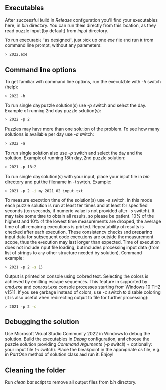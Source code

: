## Executables

After successful build in *Release* configuration you'll find your executables here, in *bin* directory. You can run them directly from this location, as they read puzzle input (by default) from *input* directory.

To run executable "as designed", just pick up one *exe* file and run it from command line prompt, without any parameters:
```sh
> 2022.exe
```


## Command line options

To get familiar with command line options, run the executable with *-h* switch (help):
```sh
> 2022 -h
```

To run single day puzzle solution(s) use *-p* switch and select the day. Example of running 2nd day puzzle solution(s):
```sh
> 2022 -p 2
```

Puzzles may have more than one solution of the problem. To see how many solutions is available per day use *-a* switch:
```sh
> 2022 -a
```

To run single solution also use *-p* switch and select the day and the solution. Example of running 18th day, 2nd puzzle solution:
```sh
> 2021 -p 18:2
```

To run single day solution(s) with your input, place your input file in *bin* directory and put the filename in *-i* switch. Example:
```sh
> 2021 -p 2 -i my_2021_02_input.txt
```

To measure execution time of the solution(s) use *-s* switch. In this mode each puzzle solution is run at least ten times and at least for specified seconds (ten seconds, if numeric value is not provided after *-s* switch). It may take some time to obtain all results, so please be patient. 10% of the highest and 10% of the lowest time measurements are dropped, the average time of all remaining executions is printed. Repeatability of results is checked after each execution. These consistency checks and preparing input data for subsequent code executions are outside the measurement scope, thus the execution may last longer than expected. Time of execution does not include input file loading, but includes processing input data (from list of strings to any other structure needed by solution). Command example:
```sh
> 2021 -p 2 -s 15
```

Output is printed on console using colored text. Selecting the colors is achieved by emitting escape sequences. This feature in supported by *cmd.exe* and *conhost.exe* console processes starting from Windows 10 TH2 v1511. If you see garbage instead of colors, use *-c* switch to disable coloring (it is also useful when redirecting output to file for further processing):
```sh
> 2021 -p 2 -c
```

## Debugging the solution

Use Microsoft Visual Studio Community 2022 in Windows to debug the solution. Build the executables in *Debug* configuration, and choose the puzzle solution providing *Command Arguments* (*-p* switch) + optionally: your input file (*-i* switch). Place the breakpoint in the appropriate *cs* file, e.g. in *PartOne* method of solution class and run it. Enjoy!


## Cleaning the folder

Run *clean.bat* script to remove all output files from *bin* directory.
